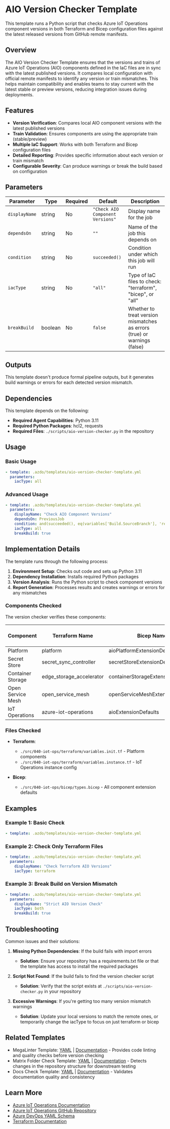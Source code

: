 # AIO Version Checker Template

This template runs a Python script that checks Azure IoT Operations component versions
in both Terraform and Bicep configuration files against the latest released versions
from GitHub remote manifests.

## Overview

The AIO Version Checker Template ensures that the versions and trains of Azure IoT
Operations (AIO) components defined in the IaC files are in sync with the latest
published versions. It compares local configuration with official remote manifests to
identify any version or train mismatches. This helps maintain compatibility and enables
teams to stay current with the latest stable or preview versions, reducing integration
issues during deployments.

## Features

- **Version Verification**: Compares local AIO component versions with the latest published versions
- **Train Validation**: Ensures components are using the appropriate train (stable/preview)
- **Multiple IaC Support**: Works with both Terraform and Bicep configuration files
- **Detailed Reporting**: Provides specific information about each version or train mismatch
- **Configurable Severity**: Can produce warnings or break the build based on configuration

## Parameters

| Parameter     | Type    | Required | Default                          | Description                                                              |
|---------------|---------|----------|----------------------------------|--------------------------------------------------------------------------|
| `displayName` | string  | No       | `"Check AIO Component Versions"` | Display name for the job                                                 |
| `dependsOn`   | string  | No       | `""`                             | Name of the job this depends on                                          |
| `condition`   | string  | No       | `succeeded()`                    | Condition under which this job will run                                  |
| `iacType`     | string  | No       | `"all"`                          | Type of IaC files to check: "terraform", "bicep", or "all"               |
| `breakBuild`  | boolean | No       | `false`                          | Whether to treat version mismatches as errors (true) or warnings (false) |

## Outputs

This template doesn't produce formal pipeline outputs, but it generates build warnings or errors for each detected version mismatch.

## Dependencies

This template depends on the following:

- **Required Agent Capabilities**: Python 3.11
- **Required Python Packages**: hcl2, requests
- **Required Files**: `./scripts/aio-version-checker.py` in the repository

## Usage

### Basic Usage

```yaml
- template: .azdo/templates/aio-version-checker-template.yml
  parameters:
    iacType: all
```

### Advanced Usage

```yaml
- template: .azdo/templates/aio-version-checker-template.yml
  parameters:
    displayName: "Check AIO Component Versions"
    dependsOn: PreviousJob
    condition: and(succeeded(), eq(variables['Build.SourceBranch'], 'refs/heads/main'))
    iacType: all
    breakBuild: true
```

## Implementation Details

The template runs through the following process:

1. **Environment Setup**: Checks out code and sets up Python 3.11
2. **Dependency Installation**: Installs required Python packages
3. **Version Analysis**: Runs the Python script to check component versions
4. **Report Generation**: Processes results and creates warnings or errors for any mismatches

### Components Checked

The version checker verifies these components:

| Component         | Terraform Name           | Bicep Name                        | Remote Manifest Source |
|-------------------|--------------------------|-----------------------------------|------------------------|
| Platform          | platform                 | aioPlatformExtensionDefaults      | enablement             |
| Secret Store      | secret_sync_controller   | secretStoreExtensionDefaults      | enablement             |
| Container Storage | edge_storage_accelerator | containerStorageExtensionDefaults | enablement             |
| Open Service Mesh | open_service_mesh        | openServiceMeshExtensionDefaults  | enablement             |
| IoT Operations    | azure-iot-operations     | aioExtensionDefaults              | instance               |

### Files Checked

- **Terraform**:
  - `./src/040-iot-ops/terraform/variables.init.tf` - Platform components
  - `./src/040-iot-ops/terraform/variables.instance.tf` - IoT Operations instance config

- **Bicep**:
  - `./src/040-iot-ops/bicep/types.bicep` - All component extension defaults

## Examples

### Example 1: Basic Check

```yaml
- template: .azdo/templates/aio-version-checker-template.yml
```

### Example 2: Check Only Terraform Files

```yaml
- template: .azdo/templates/aio-version-checker-template.yml
  parameters:
    displayName: "Check Terraform AIO Versions"
    iacType: terraform
```

### Example 3: Break Build on Version Mismatch

```yaml
- template: .azdo/templates/aio-version-checker-template.yml
  parameters:
    displayName: "Strict AIO Version Check"
    iacType: both
    breakBuild: true
```

## Troubleshooting

Common issues and their solutions:

1. **Missing Python Dependencies**: If the build fails with import errors
   - **Solution**: Ensure your repository has a requirements.txt file or that the template has access to install the required packages

2. **Script Not Found**: If the build fails to find the version checker script
   - **Solution**: Verify that the script exists at `./scripts/aio-version-checker.py` in your repository

3. **Excessive Warnings**: If you're getting too many version mismatch warnings
   - **Solution**: Update your local versions to match the remote ones, or temporarily change the iacType to focus on just terraform or bicep

## Related Templates

- MegaLinter Template: [YAML](./megalinter-template.yml) | [Documentation](./megalinter-template.md) - Provides code linting and quality checks before version checking
- Matrix Folder Check Template: [YAML](./matrix-folder-check-template.yml) | [Documentation](./matrix-folder-check-template.md) - Detects changes in the repository structure for downstream testing
- Docs Check Template: [YAML](.azdo/docs-check-terraform-template.yml) | [Documentation](./docs-check-terraform-template.md) - Validates documentation quality and consistency

## Learn More

- [Azure IoT Operations Documentation](https://learn.microsoft.com/azure/iot-operations/)
- [Azure IoT Operations GitHub Repository](https://github.com/Azure/azure-iot-operations)
- [Azure DevOps YAML Schema](https://learn.microsoft.com/azure/devops/pipelines/yaml-schema/)
- [Terraform Documentation](https://www.terraform.io/docs)
